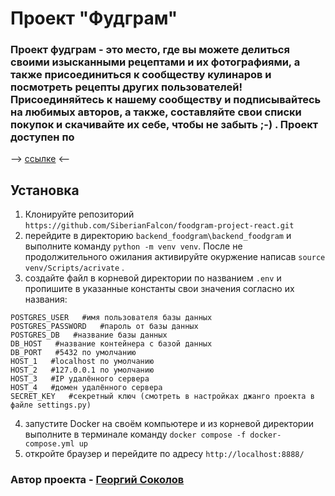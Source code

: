 # Проект "Фудграм"
### Проект фудграм - это место, где вы можете делиться своими изысканными рецептами и их фотографиями, а также присоединиться к сообществу кулинаров и посмотреть рецепты других пользователей! Присоединяйтесь к нашему сообществу и подписывайтесь на любимых авторов, а также, составляйте свои списки покупок и скачивайте их себе, чтобы не забыть ;-) . Проект доступен по             
--> [ссылке](http://siberian-falcon.ddns.net/) <--

## Установка
1) Клонируйте репозиторий ```https://github.com/SiberianFalcon/foodgram-project-react.git```
2) перейдите в директорию ```backend_foodgram\backend_foodgram``` и выполните команду ```python -m venv venv```. После не продолжительного ожилания активируйте окуржение написав ```source venv/Scripts/acrivate``` .
3) создайте файл в корневой директории по названием ```.env``` и пропишите в указанные константы свои значения согласно их названия:
```
POSTGRES_USER   #имя пользователя базы данных
POSTGRES_PASSWORD   #пароль от базы данных
POSTGRES_DB   #название базы данных
DB_HOST   #название контейнера с базой данных
DB_PORT   #5432 по умолчанию
HOST_1   #localhost по умолчанию
HOST_2   #127.0.0.1 по умолчанию
HOST_3   #IP удалённого сервера
HOST_4   #домен удалённого сервера
SECRET_KEY   #секретный ключ (смотреть в настройках джанго проекта в файле settings.py)
```
4) запустите Docker на своём компьютере и из корневой директории выполните в терминале команду ```docker compose -f docker-compose.yml up```
5) откройте браузер и перейдите по адресу ```http://localhost:8888/```

### Автор проекта - [Георгий Соколов](https://github.com/SiberianFalcon)
